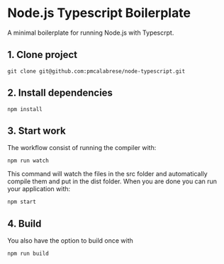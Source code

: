 # Node.js Typescript Boilerplate
A minimal boilerplate for running Node.js with Typescrpt.

## 1. Clone project

    git clone git@github.com:pmcalabrese/node-typescript.git

## 2. Install dependencies

    npm install

## 3. Start work

The workflow consist of running the compiler with:

    npm run watch

This command will watch the files in the src folder and automatically compile them and put in the dist folder.
When you are done you can run your application with:

    npm start

## 4. Build

You also have the option to build once with

    npm run build